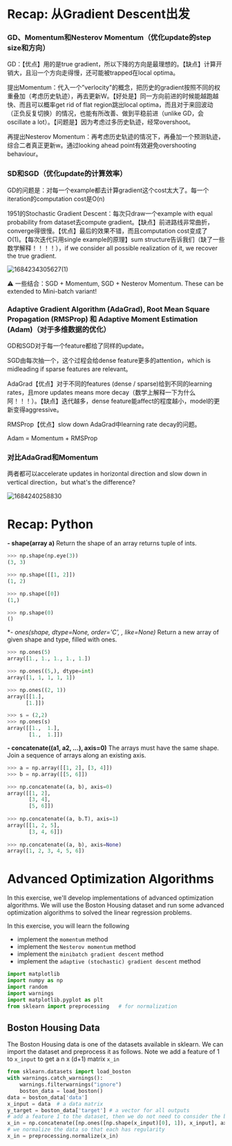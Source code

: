 # Recap: 从Gradient Descent出发

### GD、Momentum和Nesterov Momentum（优化update的step size和方向）

GD：【优点】用的是true gradient，所以下降的方向是最理想的。【缺点】计算开销大，且沿一个方向走得慢，还可能被trapped在local optima。 

提出Momentum：代入一个”verlocity"的概念，把历史的gradient按照不同的权重叠加（考虑历史轨迹），再去更新W。【好处是】同一方向前进的时候能越跑越快、而且可以概率get rid of flat region跳出local optima，而且对于来回波动（正负反复切换）的情况，也能有所改善、做到平稳前进（unlike GD，会oscillate a lot）。【问题是】因为考虑过多历史轨迹，经常overshoot。

再提出Nesterov Momentum：再考虑历史轨迹的情况下，再叠加一个预测轨迹，综合二者真正更新w。通过looking ahead point有效避免overshooting behaviour。

### SD和SGD（优化update的计算效率）

GD的问题是：对每一个example都去计算gradient这个cost太大了。每一个iteration的computation cost是O(n)

1951的Stochastic Gradient Descent：每次只draw一个example with equal probability from dataset去compute gradient。【缺点】前进路线非常曲折，converge得很慢。【优点】最后的效果不错，而且computation cost变成了O(1)。【每次迭代只用single example的原理】sum structure告诉我们（缺了一些数学解释！！！！），if we consider all possible realization of it, we recover the true gradient.

![1684234305627(1)](https://github.com/ChaosuiPeng/Artificial-Intelligence-and-Machine-Learning/assets/39878006/c7766ded-df6f-4566-8d5e-57bd739436fe)

⚠ 一些结合：SGD + Momentum, SGD + Nesterov Momentum. These can be extended to Mini-batch variant!

### Adaptive Gradient Algorithm (AdaGrad), Root Mean Square Propagation (RMSProp) 和 Adaptive Moment Estimation (Adam)（对于多维数据的优化）
GD和SGD对于每一个feature都给了同样的update。

SGD由每次抽一个，这个过程会给dense feature更多的attention，which is midleading if sparse features are relevant。

AdaGrad【优点】对于不同的features (dense / sparse)给到不同的learning rates，且more updates means more decay（数学上解释一下为什么阿！！！）。【缺点】迭代越多，dense feature能affect的程度越小，model的更新变得aggressive。

RMSProp【优点】slow down AdaGrad中learning rate decay的问题。

Adam = Momentum + RMSProp

### 对比AdaGrad和Momentum
两者都可以accelerate updates in horizontal direction and slow down in vertical direction，but what's the difference?

![1684240258830](https://github.com/ChaosuiPeng/Artificial-Intelligence-and-Machine-Learning/assets/39878006/80e1924e-e7f5-48b7-a098-2502be02e0bd)

# Recap: Python
**- shape(array a)**
Return the shape of an array
returns tuple of ints.
```python
>>> np.shape(np.eye(3))
(3, 3)

>>> np.shape([[1, 2]])
(1, 2)

>>> np.shape([0])
(1,)

>>> np.shape(0)
()
```


**- ones(shape, dtype=None, order='C', *, like=None)**
Return a new array of given shape and type, filled with ones.
```python
>>> np.ones(5)
array([1., 1., 1., 1., 1.])

>>> np.ones((5,), dtype=int)
array([1, 1, 1, 1, 1])

>>> np.ones((2, 1))
array([[1.],
      [1.]])

>>> s = (2,2)
>>> np.ones(s)
array([[1.,  1.],
       [1.,  1.]])
```


**- concatenate((a1, a2, ...), axis=0)**
The arrays must have the same shape.
Join a sequence of arrays along an existing axis. 
```python
>>> a = np.array([[1, 2], [3, 4]])
>>> b = np.array([[5, 6]])

>>> np.concatenate((a, b), axis=0)
array([[1, 2],
       [3, 4],
       [5, 6]])
    
>>> np.concatenate((a, b.T), axis=1)
array([[1, 2, 5],
       [3, 4, 6]])
    
>>> np.concatenate((a, b), axis=None)
array([1, 2, 3, 4, 5, 6])
```




# Advanced Optimization Algorithms
In this exercise, we'll develop implementations of advanced optimization algorithms. We will use the Boston Housing dataset and run some advanced optimization algorithms to solved the linear regression problems.

In this exercise, you will learn the following
* implement the `momentum` method
* implement the `Nesterov momentum` method
* implement the `minibatch gradient descent` method
* implement the `adaptive (stochastic) gradient descent` method

```python
import matplotlib
import numpy as np
import random
import warnings
import matplotlib.pyplot as plt 
from sklearn import preprocessing   # for normalization
```

## Boston Housing Data

The Boston Housing data is one of the datasets available in sklearn.
We can import the dataset and preprocess it as follows. Note we add a feature of $1$ to `x_input` to get a n x (d+1) matrix `x_in`

```python
from sklearn.datasets import load_boston
with warnings.catch_warnings():
    warnings.filterwarnings("ignore")
    boston_data = load_boston()
data = boston_data['data']
x_input = data  # a data matrix
y_target = boston_data['target'] # a vector for all outputs
# add a feature 1 to the dataset, then we do not need to consider the bias and weight separately
x_in = np.concatenate([np.ones([np.shape(x_input)[0], 1]), x_input], axis=1)
# we normalize the data so that each has regularity
x_in = preprocessing.normalize(x_in)
```
